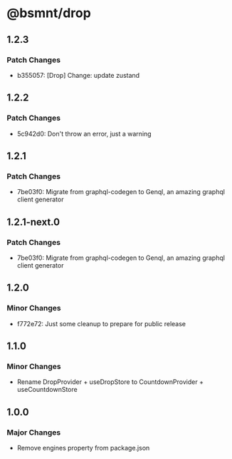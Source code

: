 # @bsmnt/drop

## 1.2.3

### Patch Changes

- b355057: [Drop] Change: update zustand

## 1.2.2

### Patch Changes

- 5c942d0: Don't throw an error, just a warning

## 1.2.1

### Patch Changes

- 7be03f0: Migrate from graphql-codegen to Genql, an amazing graphql client generator

## 1.2.1-next.0

### Patch Changes

- 7be03f0: Migrate from graphql-codegen to Genql, an amazing graphql client generator

## 1.2.0

### Minor Changes

- f772e72: Just some cleanup to prepare for public release

## 1.1.0

### Minor Changes

- Rename DropProvider + useDropStore to CountdownProvider + useCountdownStore

## 1.0.0

### Major Changes

- Remove engines property from package.json
